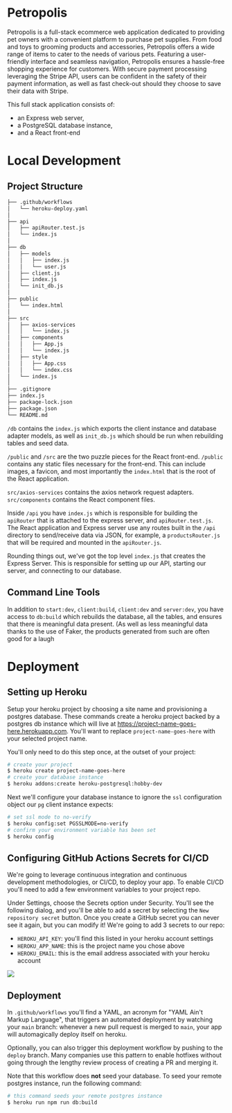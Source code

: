 # Petropolis

Petropolis is a full-stack ecommerce web application dedicated to providing pet owners with a convenient platform to purchase pet supplies. From food and toys to grooming products and accessories, Petropolis offers a wide range of items to cater to the needs of various pets.
Featuring a user-friendly interface and seamless navigation, Petropolis ensures a hassle-free shopping experience for customers. With secure payment processing leveraging the Stripe API, users can be confident in the safety of their payment information, as well as fast check-out should they choose to save their data with Stripe.

This full stack application consists of:

- an Express web server,
- a PostgreSQL database instance,
- and a React front-end

# Local Development

## Project Structure

```bash
├── .github/workflows
│   └── heroku-deploy.yaml
│  
├── api
│   ├── apiRouter.test.js
│   └── index.js
│
├── db
│   ├── models
│   │   ├── index.js
│   │   └── user.js
│   ├── client.js
│   ├── index.js
│   └── init_db.js
│
├── public
│   └── index.html
│
├── src
│   ├── axios-services
│   │   └── index.js
│   ├── components
│   │   ├── App.js
│   │   └── index.js
│   ├── style
│   │   ├── App.css
│   │   └── index.css
│   └── index.js
│
├── .gitignore
├── index.js
├── package-lock.json
├── package.json
└── README.md
```

`/db` contains the `index.js` which exports the client instance and database adapter models, as well as `init_db.js` which should be run when rebuilding tables and seed data.

`/public` and `/src` are the two puzzle pieces for the React front-end. `/public` contains any static files necessary for the front-end. This can include images, a favicon, and most importantly the `index.html` that is the root of the React application.

`src/axios-services` contains the axios network request adapters. `src/components` contains the React component files.

Inside `/api` you have `index.js` which is responsible for building the `apiRouter` that is attached to the express server, and `apiRouter.test.js`. The React application and Express server use any routes built in the `/api` directory to send/receive data via JSON, for example, a `productsRouter.js` that will be required and mounted in the `apiRouter.js`.

Rounding things out, we've got the top level `index.js` that creates the Express Server. This is responsible for setting up our API, starting our server, and connecting to our database.

## Command Line Tools

In addition to `start:dev`, `client:build`, `client:dev` and `server:dev`, you have access to `db:build` which rebuilds the database, all the tables, and ensures that there is meaningful data present. (As well as less meaningful data thanks to the use of Faker, the products generated from such are often good for a laugh

# Deployment

## Setting up Heroku

Setup your heroku project by choosing a site name and provisioning a postgres database. These commands create a heroku project backed by a postgres db instance which will live at https://project-name-goes-here.herokuapp.com. You'll want to replace `project-name-goes-here` with your selected project name.

You'll only need to do this step once, at the outset of your project:

```bash
# create your project
$ heroku create project-name-goes-here
# create your database instance
$ heroku addons:create heroku-postgresql:hobby-dev
```

Next we'll configure your database instance to ignore the `ssl` configuration object our `pg` client instance expects:

```bash
# set ssl mode to no-verify
$ heroku config:set PGSSLMODE=no-verify
# confirm your environment variable has been set
$ heroku config
```

## Configuring GitHub Actions Secrets for CI/CD

We're going to leverage continuous integration and continuous development methodologies, or CI/CD, to deploy your app. To enable CI/CD you'll need to add a few environment variables to your project repo.

Under Settings, choose the Secrets option under Security. You'll see the following dialog, and you'll be able to add a secret by selecting the `New repository secret` button. Once you create a GitHub secret you can never see it again, but you can modify it! We're going to add 3 secrets to our repo:

- `HEROKU_API_KEY`: you'll find this listed in your heroku account settings
- `HEROKU_APP_NAME`: this is the project name you chose above
- `HEROKU_EMAIL`: this is the email address associated with your heroku account

![](/assets/github-actions-secrets.png)

## Deployment

In `.github/workflows` you'll find a YAML, an acronym for "YAML Ain't Markup Language", that triggers an automated deployment by watching your `main` branch: whenever a new pull request is merged to `main`, your app will automagically deploy itself on heroku.

Optionally, you can also trigger this deployment workflow by pushing to the `deploy` branch. Many companies use this pattern to enable hotfixes without going through the lengthy review process of creating a PR and merging it.

Note that this workflow does **not** seed your database. To seed your remote postgres instance, run the following command:

```bash
# this command seeds your remote postgres instance
$ heroku run npm run db:build
```
